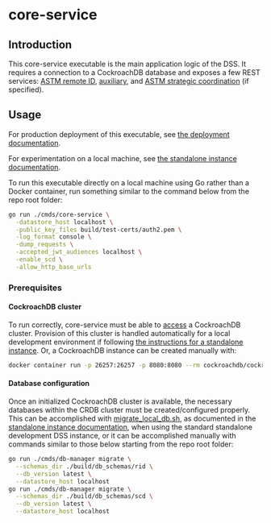 # core-service

## Introduction

This core-service executable is the main application logic of the DSS.  It requires a connection to a CockroachDB
database and exposes a few REST services: [ASTM remote ID](../../interfaces/rid),
[auxiliary](../../interfaces/aux_), and [ASTM strategic coordination](../../interfaces/astm-utm/Protocol) (if specified).

## Usage

For production deployment of this executable, see [the deployment documentation](../../build/README.md).

For experimentation on a local machine, see [the standalone instance documentation](../../build/dev/standalone_instance.md).

To run this executable directly on a local machine using Go rather than a Docker container, run something similar to the command below from the repo root folder:

```bash
go run ./cmds/core-service \
  -datastore_host localhost \
  -public_key_files build/test-certs/auth2.pem \
  -log_format console \
  -dump_requests \
  -accepted_jwt_audiences localhost \
  -enable_scd \
  -allow_http_base_urls
```

### Prerequisites

#### CockroachDB cluster

To run correctly, core-service must be able to [access](../../pkg/datastore/flags/flags.go) a CockroachDB cluster.  Provision of this cluster is handled automatically for a local development environment if following [the instructions for a standalone instance](../../build/dev/standalone_instance.md).  Or, a CockroachDB instance can be created manually with:

```bash
docker container run -p 26257:26257 -p 8080:8080 --rm cockroachdb/cockroach:v24.1.3 start-single-node --insecure
```

#### Database configuration

Once an initialized CockroachDB cluster is available, the necessary databases within the CRDB cluster must be created/configured properly.  This can be accomplished with [migrate_local_db.sh](../../build/dev/migrate_local_db.sh), as documented in the [standalone instance documentation](../../build/dev/standalone_instance.md), when using the standard standalone development DSS instance, or it can be accomplished manually with commands similar to those below starting from the repo root folder:

```bash
go run ./cmds/db-manager migrate \
  --schemas_dir ./build/db_schemas/rid \
  --db_version latest \
  --datastore_host localhost
go run ./cmds/db-manager migrate \
  --schemas_dir ./build/db_schemas/scd \
  --db_version latest \
  --datastore_host localhost
```
